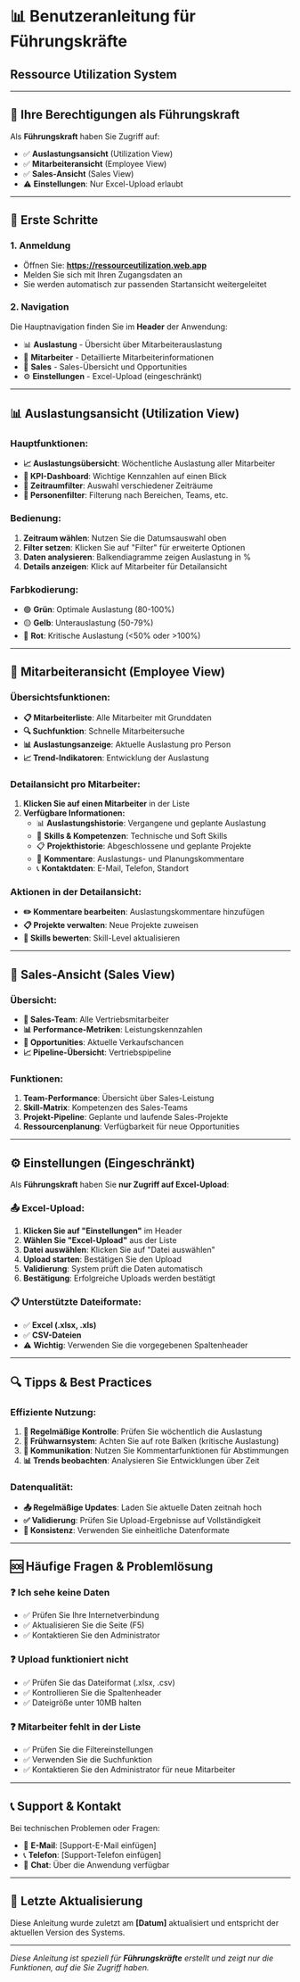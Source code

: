 # 📊 Benutzeranleitung für Führungskräfte
## Ressource Utilization System

---

## 🎯 **Ihre Berechtigungen als Führungskraft**

Als **Führungskraft** haben Sie Zugriff auf:
- ✅ **Auslastungsansicht** (Utilization View)
- ✅ **Mitarbeiteransicht** (Employee View) 
- ✅ **Sales-Ansicht** (Sales View)
- ⚠️ **Einstellungen**: Nur Excel-Upload erlaubt

---

## 🚀 **Erste Schritte**

### **1. Anmeldung**
- Öffnen Sie: **https://ressourceutilization.web.app**
- Melden Sie sich mit Ihren Zugangsdaten an
- Sie werden automatisch zur passenden Startansicht weitergeleitet

### **2. Navigation**
Die Hauptnavigation finden Sie im **Header** der Anwendung:
- 📊 **Auslastung** - Übersicht über Mitarbeiterauslastung
- 👥 **Mitarbeiter** - Detaillierte Mitarbeiterinformationen  
- 💼 **Sales** - Sales-Übersicht und Opportunities
- ⚙️ **Einstellungen** - Excel-Upload (eingeschränkt)

---

## 📊 **Auslastungsansicht (Utilization View)**

### **Hauptfunktionen:**
- **📈 Auslastungsübersicht**: Wöchentliche Auslastung aller Mitarbeiter
- **🎯 KPI-Dashboard**: Wichtige Kennzahlen auf einen Blick
- **📅 Zeitraumfilter**: Auswahl verschiedener Zeiträume
- **👤 Personenfilter**: Filterung nach Bereichen, Teams, etc.

### **Bedienung:**
1. **Zeitraum wählen**: Nutzen Sie die Datumsauswahl oben
2. **Filter setzen**: Klicken Sie auf "Filter" für erweiterte Optionen
3. **Daten analysieren**: Balkendiagramme zeigen Auslastung in %
4. **Details anzeigen**: Klick auf Mitarbeiter für Detailansicht

### **Farbkodierung:**
- 🟢 **Grün**: Optimale Auslastung (80-100%)
- 🟡 **Gelb**: Unterauslastung (50-79%)
- 🔴 **Rot**: Kritische Auslastung (<50% oder >100%)

---

## 👥 **Mitarbeiteransicht (Employee View)**

### **Übersichtsfunktionen:**
- **📋 Mitarbeiterliste**: Alle Mitarbeiter mit Grunddaten
- **🔍 Suchfunktion**: Schnelle Mitarbeitersuche
- **📊 Auslastungsanzeige**: Aktuelle Auslastung pro Person
- **📈 Trend-Indikatoren**: Entwicklung der Auslastung

### **Detailansicht pro Mitarbeiter:**
1. **Klicken Sie auf einen Mitarbeiter** in der Liste
2. **Verfügbare Informationen:**
   - 📊 **Auslastungshistorie**: Vergangene und geplante Auslastung
   - 🎯 **Skills & Kompetenzen**: Technische und Soft Skills
   - 📋 **Projekthistorie**: Abgeschlossene und geplante Projekte
   - 💬 **Kommentare**: Auslastungs- und Planungskommentare
   - 📞 **Kontaktdaten**: E-Mail, Telefon, Standort

### **Aktionen in der Detailansicht:**
- **✏️ Kommentare bearbeiten**: Auslastungskommentare hinzufügen
- **📋 Projekte verwalten**: Neue Projekte zuweisen
- **🎯 Skills bewerten**: Skill-Level aktualisieren

---

## 💼 **Sales-Ansicht (Sales View)**

### **Übersicht:**
- **👥 Sales-Team**: Alle Vertriebsmitarbeiter
- **📊 Performance-Metriken**: Leistungskennzahlen
- **🎯 Opportunities**: Aktuelle Verkaufschancen
- **📈 Pipeline-Übersicht**: Vertriebspipeline

### **Funktionen:**
1. **Team-Performance**: Übersicht über Sales-Leistung
2. **Skill-Matrix**: Kompetenzen des Sales-Teams
3. **Projekt-Pipeline**: Geplante und laufende Sales-Projekte
4. **Ressourcenplanung**: Verfügbarkeit für neue Opportunities

---

## ⚙️ **Einstellungen (Eingeschränkt)**

Als **Führungskraft** haben Sie **nur Zugriff auf Excel-Upload**:

### **📤 Excel-Upload:**
1. **Klicken Sie auf "Einstellungen"** im Header
2. **Wählen Sie "Excel-Upload"** aus der Liste
3. **Datei auswählen**: Klicken Sie auf "Datei auswählen"
4. **Upload starten**: Bestätigen Sie den Upload
5. **Validierung**: System prüft die Daten automatisch
6. **Bestätigung**: Erfolgreiche Uploads werden bestätigt

### **📋 Unterstützte Dateiformate:**
- ✅ **Excel (.xlsx, .xls)**
- ✅ **CSV-Dateien**
- ⚠️ **Wichtig**: Verwenden Sie die vorgegebenen Spaltenheader

---

## 🔍 **Tipps & Best Practices**

### **Effiziente Nutzung:**
1. **📅 Regelmäßige Kontrolle**: Prüfen Sie wöchentlich die Auslastung
2. **🎯 Frühwarnsystem**: Achten Sie auf rote Balken (kritische Auslastung)
3. **💬 Kommunikation**: Nutzen Sie Kommentarfunktionen für Abstimmungen
4. **📊 Trends beobachten**: Analysieren Sie Entwicklungen über Zeit

### **Datenqualität:**
- **📤 Regelmäßige Updates**: Laden Sie aktuelle Daten zeitnah hoch
- **✅ Validierung**: Prüfen Sie Upload-Ergebnisse auf Vollständigkeit
- **🔄 Konsistenz**: Verwenden Sie einheitliche Datenformate

---

## 🆘 **Häufige Fragen & Problemlösung**

### **❓ Ich sehe keine Daten**
- ✅ Prüfen Sie Ihre Internetverbindung
- ✅ Aktualisieren Sie die Seite (F5)
- ✅ Kontaktieren Sie den Administrator

### **❓ Upload funktioniert nicht**
- ✅ Prüfen Sie das Dateiformat (.xlsx, .csv)
- ✅ Kontrollieren Sie die Spaltenheader
- ✅ Dateigröße unter 10MB halten

### **❓ Mitarbeiter fehlt in der Liste**
- ✅ Prüfen Sie die Filtereinstellungen
- ✅ Verwenden Sie die Suchfunktion
- ✅ Kontaktieren Sie den Administrator für neue Mitarbeiter

---

## 📞 **Support & Kontakt**

Bei technischen Problemen oder Fragen:
- 📧 **E-Mail**: [Support-E-Mail einfügen]
- 📞 **Telefon**: [Support-Telefon einfügen]
- 💬 **Chat**: Über die Anwendung verfügbar

---

## 🔄 **Letzte Aktualisierung**
Diese Anleitung wurde zuletzt am **[Datum]** aktualisiert und entspricht der aktuellen Version des Systems.

---

*Diese Anleitung ist speziell für **Führungskräfte** erstellt und zeigt nur die Funktionen, auf die Sie Zugriff haben.*
